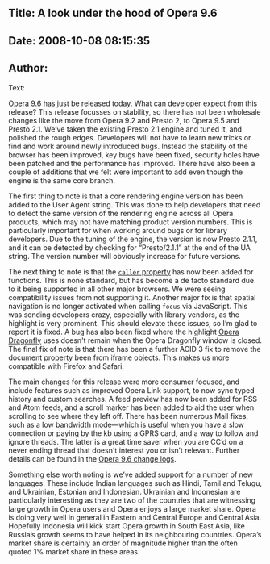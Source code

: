 Title: A look under the hood of Opera 9.6
----
Date: 2008-10-08 08:15:35
----
Author: 
----
Text:

<p><a href="http://www.opera.com/products/desktop/">Opera 9.6</a> has just be released today.  What can developer expect from this release?  This release focusses on stability, so there has not been wholesale changes like the move from Opera 9.2 and Presto 2, to Opera 9.5 and Presto 2.1.  We’ve taken the existing Presto 2.1 engine and tuned it, and polished the rough edges.  Developers will not have to learn new tricks or find and work around newly introduced bugs.  Instead the stability of the browser has been improved, key bugs have been fixed, security holes have been patched and the performance has improved.  There have also been a couple of additions that we felt were important to add even though the engine is the same core branch.</p>

<p>The first thing to note is that a core rendering engine version has been added to the User Agent string.  This was done to help developers that need to detect the same version of the rendering engine across all Opera products, which may not have matching product version numbers.  This is particularly important for when working around bugs or for library developers.  Due to the tuning of the engine, the version is now Presto 2.1.1, and it can be detected by checking for <q>Presto/2.1.1</q> at the end of the UA string.  The version number will obviously increase for future versions.</p>

<p>The next thing to note is that the <a href="http://developer.mozilla.org/En/Core_JavaScript_1.5_Reference:Global_Objects:Function:caller"><code>caller</code> property</a> has now been added for functions.  This is none standard, but has become a de facto standard due to it being supported in all other major browsers.  We were seeing compatibility issues from not supporting it.  Another major fix is that spatial navigation is no longer activated when calling <code>focus</code> via JavaScript.  This was sending developers crazy, especially with library vendors, as the highlight is very prominent.  This should elevate these issues, so I’m glad to report it is fixed.  A bug has also been fixed where the highlight <a href="http://www.opera.com/products/dragonfly">Opera Dragonfly</a> uses doesn&#39;t remain when the Opera Dragonfly window is closed.  The final fix of note is that there has been a further ACID 3 fix to remove the document property been from iframe objects.  This makes us more compatible with Firefox and Safari.

<p>The main changes for this release were more consumer focused, and include features such as improved Opera Link support, to now sync typed history and custom searches.  A feed preview has now been added for RSS and Atom feeds, and a scroll marker has been added to aid the user when scrolling to see where they left off.  There has been numerous Mail fixes, such as a low bandwidth mode—which is useful when you have a slow connection or paying by the kb using a GPRS card, and a way to follow and ignore threads.  The latter is a great time saver when you are CC’d on a never ending thread that doesn&#39;t interest you or isn’t relevant.  Further details can be found in the <a href="http://www.opera.com/docs/changelogs/">Opera 9.6 change logs</a>.</p>

<p>Something else worth noting is we’ve added support for a number of new languages.  These include Indian languages such as Hindi, Tamil and Telugu, and Ukrainian, Estonian and Indonesian.  Ukrainian and Indonesian are particularly interesting as they are two of the countries that are witnessing large growth in Opera users and Opera enjoys a large market share.  Opera is doing very well in general in Eastern and Central Europe and Central Asia.  Hopefully Indonesia will kick start Opera growth in South East Asia, like Russia’s growth seems to have helped in its neighbouring countries.  Opera’s market share is certainly an order of magnitude higher than the often quoted 1% market share in these areas.</p></p>

